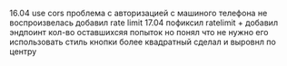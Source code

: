 16.04 use cors
проблема с авторизацией с машиного телефона не воспроизвелась
добавил rate limit
17.04 пофиксил ratelimit + добавил эндпоинт кол-во оставшихсяя попыток но понял что не нужно его использовать
стиль кнопки более квадратный сделал и выровнл по центру
